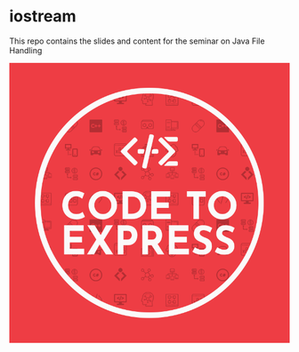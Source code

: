 # iostream

This repo contains the slides and content for the seminar on Java File Handling

<div align="center">
    <img src="./logo_red.png">
</div>